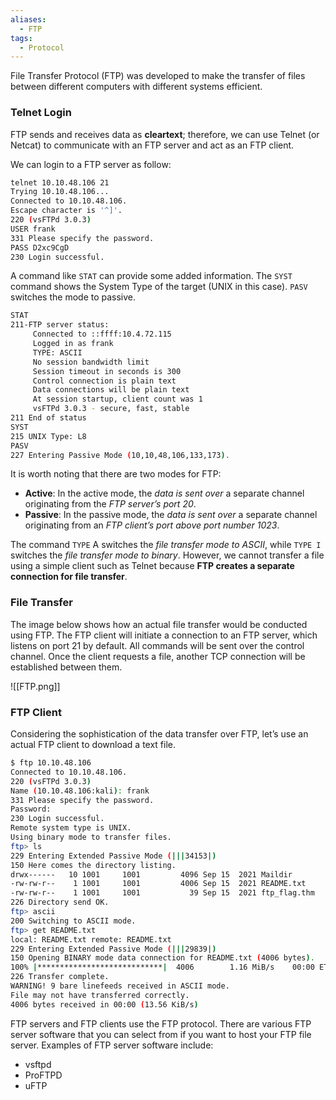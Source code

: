 ```yaml
---
aliases:
  - FTP
tags:
  - Protocol
---
```

File Transfer Protocol (FTP) was developed to make the transfer of files between different computers with different systems efficient.

### Telnet Login

FTP sends and receives data as **cleartext**; therefore, we can use Telnet (or Netcat) to communicate with an FTP server and act as an FTP client. 

We can login to a FTP server as follow:

```bash
telnet 10.10.48.106 21
Trying 10.10.48.106...
Connected to 10.10.48.106.
Escape character is '^]'.
220 (vsFTPd 3.0.3)
USER frank
331 Please specify the password.
PASS D2xc9CgD
230 Login successful.
```

A command like `STAT` can provide some added information. The `SYST` command shows the System Type of the target (UNIX in this case). `PASV` switches the mode to passive. 

```bash
STAT
211-FTP server status:
     Connected to ::ffff:10.4.72.115
     Logged in as frank
     TYPE: ASCII
     No session bandwidth limit
     Session timeout in seconds is 300
     Control connection is plain text
     Data connections will be plain text
     At session startup, client count was 1
     vsFTPd 3.0.3 - secure, fast, stable
211 End of status
SYST
215 UNIX Type: L8
PASV
227 Entering Passive Mode (10,10,48,106,133,173).
```


It is worth noting that there are two modes for FTP:

- **Active**: In the active mode, the *data is sent over* a separate channel originating from the *FTP server’s port 20*.
- **Passive**: In the passive mode, the *data is sent over* a separate channel originating from an *FTP client’s port above port number 1023*.

The command `TYPE` A switches the *file transfer mode to ASCII*, while `TYPE I` switches the *file transfer mode to binary*. However, we cannot transfer a file using a simple client such as Telnet because **FTP creates a separate connection for file transfer**.

### File Transfer

The image below shows how an actual file transfer would be conducted using FTP. The FTP client will initiate a connection to an FTP server, which listens on port 21 by default. All commands will be sent over the control channel. Once the client requests a file, another TCP connection will be established between them.

![[FTP.png]]


### FTP Client

Considering the sophistication of the data transfer over FTP, let’s use an actual FTP client to download a text file. 

```bash
$ ftp 10.10.48.106  
Connected to 10.10.48.106.
220 (vsFTPd 3.0.3)
Name (10.10.48.106:kali): frank
331 Please specify the password.
Password: 
230 Login successful.
Remote system type is UNIX.
Using binary mode to transfer files.
ftp> ls
229 Entering Extended Passive Mode (|||34153|)
150 Here comes the directory listing.
drwx------   10 1001     1001         4096 Sep 15  2021 Maildir
-rw-rw-r--    1 1001     1001         4006 Sep 15  2021 README.txt
-rw-rw-r--    1 1001     1001           39 Sep 15  2021 ftp_flag.thm
226 Directory send OK.
ftp> ascii
200 Switching to ASCII mode.
ftp> get README.txt
local: README.txt remote: README.txt
229 Entering Extended Passive Mode (|||29839|)
150 Opening BINARY mode data connection for README.txt (4006 bytes).
100% |****************************|  4006        1.16 MiB/s    00:00 ETA
226 Transfer complete.
WARNING! 9 bare linefeeds received in ASCII mode.
File may not have transferred correctly.
4006 bytes received in 00:00 (13.56 KiB/s)
```

FTP servers and FTP clients use the FTP protocol. There are various FTP server software that you can select from if you want to host your FTP file server. Examples of FTP server software include:

- vsftpd
- ProFTPD
- uFTP

